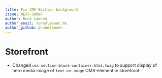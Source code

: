 ```yaml
---
title: Fix CMS-Section background
issue: NEXT-39997
author: Rune Laenen
author_email: rune@laenen.me
author_github: @runelaenen
---
```


# Storefront
* Changed `cms-section-block-container.html.twig` to support display of hero media image of `text-on-image` CMS-element in storefront
